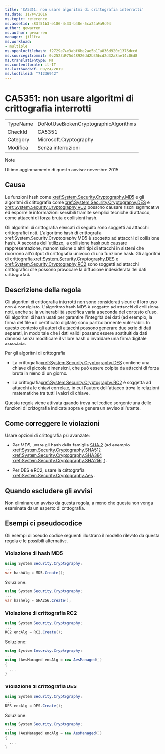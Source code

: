 ```yaml
---
title: 'CA5351: non usare algoritmi di crittografia interrotti'
ms.date: 11/04/2016
ms.topic: reference
ms.assetid: 483f51b3-e186-4433-b48e-5ca24a9a9c94
author: gewarren
ms.author: gewarren
manager: jillfra
ms.workload:
- multiple
ms.openlocfilehash: f2729e74e3abf6be2ae5b17a836d920c1376decd
ms.sourcegitcommit: 0c2523d975d48926dd2b35bcd2d32a8ae14c06d8
ms.translationtype: MT
ms.contentlocale: it-IT
ms.lasthandoff: 09/24/2019
ms.locfileid: "71236942"
---
```

# <a name="ca5351-do-not-use-broken-cryptographic-algorithms"></a>CA5351: non usare algoritmi di crittografia interrotti

|||
|-|-|
|TypeName|DoNotUseBrokenCryptographicAlgorithms|
|CheckId|CA5351|
|Category|Microsoft.Cryptography|
|Modifica|Senza interruzioni|

> [!NOTE]
> Ultimo aggiornamento di questo avviso: novembre 2015.

## <a name="cause"></a>Causa

Le funzioni hash come <xref:System.Security.Cryptography.MD5> e gli algoritmi di crittografia come <xref:System.Security.Cryptography.DES> e <xref:System.Security.Cryptography.RC2> possono causare rischi significativi ed esporre le informazioni sensibili tramite semplici tecniche di attacco, come attacchi di forza bruta e collisioni hash.

Gli algoritmi di crittografia elencati di seguito sono soggetti ad attacchi crittografici noti. L'algoritmo hash di crittografia <xref:System.Security.Cryptography.MD5> è soggetto ad attacchi di collisione hash.  A seconda dell'utilizzo, la collisione hash può causare rappresentazione, manomissione o altri tipi di attacchi in sistemi che ricorrono all'output di crittografia univoco di una funzione hash. Gli algoritmi di crittografia <xref:System.Security.Cryptography.DES> e <xref:System.Security.Cryptography.RC2> sono soggetti ad attacchi crittografici che possono provocare la diffusione indesiderata dei dati crittografati.

## <a name="rule-description"></a>Descrizione della regola

Gli algoritmi di crittografia interrotti non sono considerati sicuri e il loro uso non è consigliato. L'algoritmo hash MD5 è soggetto ad attacchi di collisione noti, anche se la vulnerabilità specifica varia a seconda del contesto d'uso.  Gli algoritmi di hash usati per garantire l'integrità dei dati (ad esempio, la firma del file o il certificato digitale) sono particolarmente vulnerabili.  In questo contesto gli autori di attacchi possono generare due serie di dati separati, in modo tale che i dati validi possano essere sostituiti da dati dannosi senza modificare il valore hash o invalidare una firma digitale associata.

Per gli algoritmi di crittografia:

- La crittografia<xref:System.Security.Cryptography.DES> contiene una chiave di piccole dimensioni, che può essere colpita da attacchi di forza bruta in meno di un giorno.

- La crittografia<xref:System.Security.Cryptography.RC2> è soggetta ad attacchi alle chiavi correlate, in cui l'autore dell'attacco trova le relazioni matematiche tra tutti i valori di chiave.

Questa regola viene attivata quando trova nel codice sorgente una delle funzioni di crittografia indicate sopra e genera un avviso all'utente.

## <a name="how-to-fix-violations"></a>Come correggere le violazioni

Usare opzioni di crittografia più avanzate:

- Per MD5, usare gli hash della famiglia [SHA-2](/windows/desktop/SecCrypto/hash-and-signature-algorithms) (ad esempio <xref:System.Security.Cryptography.SHA512> <xref:System.Security.Cryptography.SHA384> <xref:System.Security.Cryptography.SHA256>,,).

- Per DES e RC2, usare la crittografia <xref:System.Security.Cryptography.Aes> .

## <a name="when-to-suppress-warnings"></a>Quando escludere gli avvisi

Non eliminare un avviso da questa regola, a meno che questa non venga esaminata da un esperto di crittografia.

## <a name="pseudo-code-examples"></a>Esempi di pseudocodice

Gli esempi di pseudo codice seguenti illustrano il modello rilevato da questa regola e le possibili alternative.

### <a name="md5-hashing-violation"></a>Violazione di hash MD5

```csharp
using System.Security.Cryptography;
...
var hashAlg = MD5.Create();
```

Soluzione:

```csharp
using System.Security.Cryptography;
...
var hashAlg = SHA256.Create();
```

### <a name="rc2-encryption-violation"></a>Violazione di crittografia RC2

```csharp
using System.Security.Cryptography;
...
RC2 encAlg = RC2.Create();
```

Soluzione:

```csharp
using System.Security.Cryptography;
...
using (AesManaged encAlg = new AesManaged())
{
  ...
}
```

### <a name="des-encryption-violation"></a>Violazione di crittografia DES

```csharp
using System.Security.Cryptography;
...
DES encAlg = DES.Create();
```

Soluzione:

```csharp
using System.Security.Cryptography;
...
using (AesManaged encAlg = new AesManaged())
{
  ...
}
```